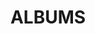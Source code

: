 ---
layout: album_gallery
resource: facebook
title: "ALBUMS"
description: "archive"
active: gallery
header-img: "img/gallery-bg.jpg"
images:

- image_path: /TranThiQuynhMy/1/7120818174628022_398967361_7120820467961126_5438281890348323326_n.jpg
  gallery-folder: /gallery/TranThiQuynhMy/1/
  gallery-name: 1
  gallery-date: February 2025
- image_path: /TranThiQuynhMy/10/7970799756296522_445387364_7970805226295975_2989306777426278047_n.jpg
  gallery-folder: /gallery/TranThiQuynhMy/10/
  gallery-name: 10
  gallery-date: February 2025
- image_path: /TranThiQuynhMy/11/8008409555868875_448022959_8008412222535275_3181268550701042148_n.jpg
  gallery-folder: /gallery/TranThiQuynhMy/11/
  gallery-name: 11
  gallery-date: February 2025
- image_path: /TranThiQuynhMy/12/8013622115347619_448154839_8013626215347209_874211049420816288_n.jpg
  gallery-folder: /gallery/TranThiQuynhMy/12/
  gallery-name: 12
  gallery-date: February 2025
- image_path: /TranThiQuynhMy/13/8044595185583645_448588318_8044608672248963_8869276360363223249_n.jpg
  gallery-folder: /gallery/TranThiQuynhMy/13/
  gallery-name: 13
  gallery-date: February 2025
- image_path: /TranThiQuynhMy/14/8138773859499110_449824987_8138781902831639_3976575976583188828_n.jpg
  gallery-folder: /gallery/TranThiQuynhMy/14/
  gallery-name: 14
  gallery-date: February 2025
- image_path: /TranThiQuynhMy/15/8279735972069564_453388140_8279739638735864_1625084871900452069_n.jpg
  gallery-folder: /gallery/TranThiQuynhMy/15/
  gallery-name: 15
  gallery-date: February 2025
- image_path: /TranThiQuynhMy/16/8351755994867561_455009923_8351757871534040_3041763535914576178_n.jpg
  gallery-folder: /gallery/TranThiQuynhMy/16/
  gallery-name: 16
  gallery-date: February 2025
- image_path: /TranThiQuynhMy/17/8387939341249226_455709936_8387945111248649_4773938962616260642_n.jpg
  gallery-folder: /gallery/TranThiQuynhMy/17/
  gallery-name: 17
  gallery-date: February 2025
- image_path: /TranThiQuynhMy/18/8469324303110729_457679160_8469327673110392_8343963064676776602_n.jpg
  gallery-folder: /gallery/TranThiQuynhMy/18/
  gallery-name: 18
  gallery-date: February 2025
- image_path: /TranThiQuynhMy/19/9157104524332700_468717451_9157116730998146_1390099198598597619_n.jpg
  gallery-folder: /gallery/TranThiQuynhMy/19/
  gallery-name: 19
  gallery-date: February 2025
- image_path: /TranThiQuynhMy/2/7531026840273818_428617967_7531028013607034_5247047724382071556_n.jpg
  gallery-folder: /gallery/TranThiQuynhMy/2/
  gallery-name: 2
  gallery-date: February 2025
- image_path: /TranThiQuynhMy/20/7932155706827594_444783124_7932160060160492_7764704178253310084_n.jpg
  gallery-folder: /gallery/TranThiQuynhMy/20/
  gallery-name: 20
  gallery-date: February 2025
- image_path: /TranThiQuynhMy/21/7879412952101870_441485218_7879414295435069_3723708282185281904_n.jpg
  gallery-folder: /gallery/TranThiQuynhMy/21/
  gallery-name: 21
  gallery-date: February 2025
- image_path: /TranThiQuynhMy/22/8189966574379838_451054483_8189970734379422_7082361391756318221_n.jpg
  gallery-folder: /gallery/TranThiQuynhMy/22/
  gallery-name: 22
  gallery-date: February 2025
- image_path: /TranThiQuynhMy/23/8193994397310389_451027384_8193996423976853_3749845332326143862_n.jpg
  gallery-folder: /gallery/TranThiQuynhMy/23/
  gallery-name: 23
  gallery-date: February 2025
- image_path: /TranThiQuynhMy/24/8205659262810569_451747238_8205660719477090_4492682666190132192_n.jpg
  gallery-folder: /gallery/TranThiQuynhMy/24/
  gallery-name: 24
  gallery-date: February 2025
- image_path: /TranThiQuynhMy/25/8273727012670460_453240416_8273730572670104_2133992163444009936_n.jpg
  gallery-folder: /gallery/TranThiQuynhMy/25/
  gallery-name: 25
  gallery-date: February 2025
- image_path: /TranThiQuynhMy/26/8585930194783472_459957299_8585936844782807_7723087838277193612_n.jpg
  gallery-folder: /gallery/TranThiQuynhMy/26/
  gallery-name: 26
  gallery-date: February 2025
- image_path: /TranThiQuynhMy/27/8245599928816502_452570152_8245610848815410_6876856773433212587_n.jpg
  gallery-folder: /gallery/TranThiQuynhMy/27/
  gallery-name: 27
  gallery-date: February 2025
- image_path: /TranThiQuynhMy/28/7639847086058459_432547953_7639848189391682_2962186863102653384_n.jpg
  gallery-folder: /gallery/TranThiQuynhMy/28/
  gallery-name: 28
  gallery-date: February 2025
- image_path: /TranThiQuynhMy/29/7763977463645420_437146597_7763992360310597_6911412228144244517_n.jpg
  gallery-folder: /gallery/TranThiQuynhMy/29/
  gallery-name: 29
  gallery-date: February 2025
- image_path: /TranThiQuynhMy/3/8943598139016674_464717145_8943614642348357_1885055924086682226_n.jpg
  gallery-folder: /gallery/TranThiQuynhMy/3/
  gallery-name: 3
  gallery-date: February 2025
- image_path: /TranThiQuynhMy/30/7811134528929713_438222016_7811134525596380_3225479740270710175_n.jpg
  gallery-folder: /gallery/TranThiQuynhMy/30/
  gallery-name: 30
  gallery-date: February 2025
- image_path: /TranThiQuynhMy/31/8037679789608518_448263093_8037679786275185_4838788949303584156_n.jpg
  gallery-folder: /gallery/TranThiQuynhMy/31/
  gallery-name: 31
  gallery-date: February 2025
- image_path: /TranThiQuynhMy/32/7566854633357705_428693246_7566855653357603_8818486726560928688_n.jpg
  gallery-folder: /gallery/TranThiQuynhMy/32/
  gallery-name: 32
  gallery-date: February 2025
- image_path: /TranThiQuynhMy/33/9246318172078001_471204624_9246327408743744_5848289407392275773_n.jpg
  gallery-folder: /gallery/TranThiQuynhMy/33/
  gallery-name: 33
  gallery-date: February 2025
- image_path: /TranThiQuynhMy/34/9281121581930993_471443203_9281135428596275_7821727322635779329_n.jpg
  gallery-folder: /gallery/TranThiQuynhMy/34/
  gallery-name: 34
  gallery-date: February 2025
- image_path: /TranThiQuynhMy/35/9257950297581455_470601284_9257963260913492_7385144089881131277_n.jpg
  gallery-folder: /gallery/TranThiQuynhMy/35/
  gallery-name: 35
  gallery-date: February 2025
- image_path: /TranThiQuynhMy/36/8513346008708558_458384457_8513356325374193_6872364624258480516_n.jpg
  gallery-folder: /gallery/TranThiQuynhMy/36/
  gallery-name: 36
  gallery-date: February 2025
- image_path: /TranThiQuynhMy/37/7914971658545999_444924124_7915003991876099_8663658397479359351_n.jpg
  gallery-folder: /gallery/TranThiQuynhMy/37/
  gallery-name: 37
  gallery-date: February 2025
- image_path: /TranThiQuynhMy/38/8091062517603578_449031068_8091062514270245_1336295342690724735_n.jpg
  gallery-folder: /gallery/TranThiQuynhMy/38/
  gallery-name: 38
  gallery-date: February 2025
- image_path: /TranThiQuynhMy/39/8308794345830393_453852726_8308797152496779_8203103455036356461_n.jpg
  gallery-folder: /gallery/TranThiQuynhMy/39/
  gallery-name: 39
  gallery-date: February 2025
- image_path: /TranThiQuynhMy/4/8976480912395063_465918692_8976480922395062_1697326681589273364_n.jpg
  gallery-folder: /gallery/TranThiQuynhMy/4/
  gallery-name: 4
  gallery-date: February 2025
- image_path: /TranThiQuynhMy/40/7802981839744982_440775802_7802986189744547_485757604148955639_n.jpg
  gallery-folder: /gallery/TranThiQuynhMy/40/
  gallery-name: 40
  gallery-date: February 2025
- image_path: /TranThiQuynhMy/41/8471780849531741_457564474_8471785442864615_8756560936792530248_n.jpg
  gallery-folder: /gallery/TranThiQuynhMy/41/
  gallery-name: 41
  gallery-date: February 2025
- image_path: /TranThiQuynhMy/42/9025268200849667_465817991_9025270617516092_5654275024369928869_n.jpg
  gallery-folder: /gallery/TranThiQuynhMy/42/
  gallery-name: 42
  gallery-date: February 2025
- image_path: /TranThiQuynhMy/43/7772649032778263_439249630_7772650159444817_5327394314136929571_n.jpg
  gallery-folder: /gallery/TranThiQuynhMy/43/
  gallery-name: 43
  gallery-date: February 2025
- image_path: /TranThiQuynhMy/5/7285151344861370_411618819_7285154701527701_4522071923077745071_n.jpg
  gallery-folder: /gallery/TranThiQuynhMy/5/
  gallery-name: 5
  gallery-date: February 2025
- image_path: /TranThiQuynhMy/6/7288629537846884_411627881_7288631831179988_5389909641642398570_n.jpg
  gallery-folder: /gallery/TranThiQuynhMy/6/
  gallery-name: 6
  gallery-date: February 2025
- image_path: /TranThiQuynhMy/7/7327426913967146_415786881_7327428790633625_9106440399851147759_n.jpg
  gallery-folder: /gallery/TranThiQuynhMy/7/
  gallery-name: 7
  gallery-date: February 2025
- image_path: /TranThiQuynhMy/8/7410838698959300_421242070_7410842445625592_1499835355169961106_n.jpg
  gallery-folder: /gallery/TranThiQuynhMy/8/
  gallery-name: 8
  gallery-date: February 2025
- image_path: /TranThiQuynhMy/9/7954766074566557_441873753_7954770097899488_8975925299609568408_n.jpg
  gallery-folder: /gallery/TranThiQuynhMy/9/
  gallery-name: 9
  gallery-date: February 2025
---